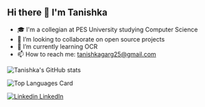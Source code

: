 ##           Hi there 👋 I'm Tanishka
- 🎓 I'm a collegian at PES University studying Computer Science 
- 👯 I’m looking to collaborate on open source projects
- 🌱 I’m currently learning OCR
- 📫 How to reach me: tanishkagarg25@gmail.com
<!--
**tanishkagarg25/tanishkagarg25** is a ✨ _special_ ✨ repository because its `README.md` (this file) appears on your GitHub profile.

Here are some ideas to get you started:

- 🔭 I’m currently working on ...
- 🌱 I’m currently learning ...
- 👯 I’m looking to collaborate on ...
- 🤔 I’m looking for help with ...
- 💬 Ask me about ...
- 📫 How to reach me: ...
- 😄 Pronouns: ...
- ⚡ Fun fact: ...
-->
![Tanishka's GitHub stats](https://github-readme-stats.vercel.app/api?username=tanishkagarg25&theme=dark)

![Top Languages Card](https://github-readme-stats.vercel.app/api/top-langs/?username=tanishkagarg25&theme=dark)

[![Linkedin](https://i.stack.imgur.com/gVE0j.png) LinkedIn]([https://www.linkedin.com/](https://www.linkedin.com/in/tanishka-garg-413767234/))
